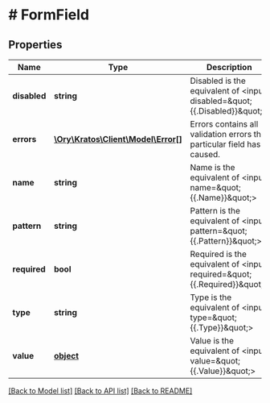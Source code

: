 # # FormField

## Properties

Name | Type | Description | Notes
------------ | ------------- | ------------- | -------------
**disabled** | **string** | Disabled is the equivalent of &lt;input disabled&#x3D;\&quot;{{.Disabled}}\&quot;&gt; | [optional] 
**errors** | [**\Ory\Kratos\Client\Model\Error[]**](Error.md) | Errors contains all validation errors this particular field has caused. | [optional] 
**name** | **string** | Name is the equivalent of &lt;input name&#x3D;\&quot;{{.Name}}\&quot;&gt; | [optional] 
**pattern** | **string** | Pattern is the equivalent of &lt;input pattern&#x3D;\&quot;{{.Pattern}}\&quot;&gt; | [optional] 
**required** | **bool** | Required is the equivalent of &lt;input required&#x3D;\&quot;{{.Required}}\&quot;&gt; | [optional] 
**type** | **string** | Type is the equivalent of &lt;input type&#x3D;\&quot;{{.Type}}\&quot;&gt; | [optional] 
**value** | [**object**](.md) | Value is the equivalent of &lt;input value&#x3D;\&quot;{{.Value}}\&quot;&gt; | [optional] 

[[Back to Model list]](../../README.md#documentation-for-models) [[Back to API list]](../../README.md#documentation-for-api-endpoints) [[Back to README]](../../README.md)


